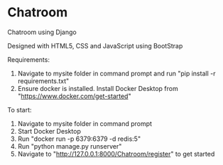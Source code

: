 # Chatroom
Chatroom using Django

Designed with HTML5, CSS and JavaScript using BootStrap

Requirements:
1. Navigate to mysite folder in command prompt and run "pip install -r requirements.txt"
2. Ensure docker is installed. Install Docker Desktop from "https://www.docker.com/get-started"

To start:
1.  Navigate to mysite folder in command prompt
2.  Start Docker Desktop
3.  Run "docker run -p 6379:6379 -d redis:5"
4.  Run "python manage.py runserver"
5.  Navigate to "http://127.0.0.1:8000/Chatroom/register" to get started
